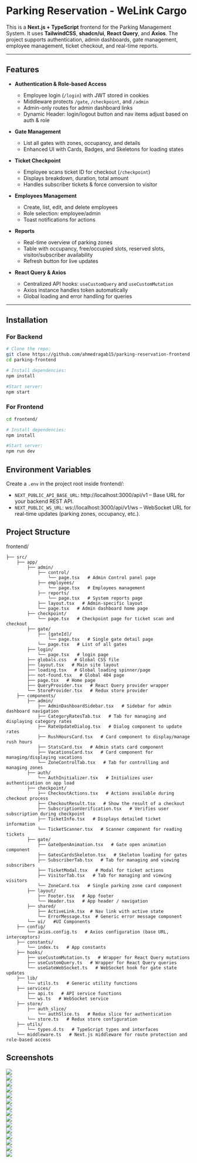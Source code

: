 # Parking Reservation - WeLink Cargo

This is a **Next.js + TypeScript** frontend for the Parking Management System. It uses **TailwindCSS**, **shadcn/ui**, **React Query**, and **Axios**. The project supports authentication, admin dashboards, gate management, employee management, ticket checkout, and real-time reports.

---

## Features

- **Authentication & Role-based Access**
  - Employee login (`/login`) with JWT stored in cookies
  - Middleware protects `/gate`, `/checkpoint`, and `/admin`
  - Admin-only routes for admin dashboard links
  - Dynamic Header: login/logout button and nav items adjust based on auth & role

- **Gate Management**
  - List all gates with zones, occupancy, and details
  - Enhanced UI with Cards, Badges, and Skeletons for loading states

- **Ticket Checkpoint**
  - Employee scans ticket ID for checkout (`/checkpoint`)
  - Displays breakdown, duration, total amount
  - Handles subscriber tickets & force conversion to visitor

- **Employees Management**
  - Create, list, edit, and delete employees
  - Role selection: employee/admin
  - Toast notifications for actions

- **Reports**
  - Real-time overview of parking zones
  - Table with occupancy, free/occupied slots, reserved slots, visitor/subscriber availability
  - Refresh button for live updates

- **React Query & Axios**
  - Centralized API hooks: `useCustomQuery` and `useCustomMutation`
  - Axios instance handles token automatically
  - Global loading and error handling for queries

---

## Installation

### For Backend
```bash
# Clone the repo:
git clone https://github.com/ahmedragab15/parking-reservation-frontend
cd parking-frontend

# Install dependencies:
npm install

#Start server:
npm start
```

### For Frontend
```bash
cd frontend/

# Install dependencies:
npm install

#Start server:
npm run dev
```

## Environment Variables
Create a `.env` in the project root inside frontend/:

- `NEXT_PUBLIC_API_BASE_URL`: http://localhost:3000/api/v1 – Base URL for your backend REST API.
- `NEXT_PUBLIC_WS_URL`: ws://localhost:3000/api/v1/ws – WebSocket URL for real-time updates (parking zones, occupancy, etc.).

## Project Structure

frontend/

    ├── src/
        ├── app/
            ├── admin/
                ├── control/
                    └── page.tsx   # Admin Control panel page
                ├── employees/
                    └── page.tsx   # Employees management
                ├── reports/
                    └── page.tsx   # System reports page
                ├── layout.tsx   # Admin-specific layout
                └── page.tsx   # Admin dashboard home page
            ├── checkpoint/
                └── page.tsx   # Checkpoint page for ticket scan and checkout
            ├── gate/
                ├── [gateId]/
                    └── page.tsx   # Single gate detail page
                └── page.tsx   # List of all gates
            ├── login/
                └── page.tsx   # login page
            ├── globals.css   # Global CSS file
            ├── layout.tsx   # Main site layout
            ├── loading.tsx   # Global loading spinner/page
            ├── not-found.tsx   # Global 404 page
            ├── page.tsx   # Home page
            ├── QueryProvider.tsx   # React Query provider wrapper
            └── StoreProvider.tsx   # Redux store provider
        ├── components/
            ├── admin/
                ├── AdminDashboardSidebar.tsx   # Sidebar for admin dashboard navigation
                ├── CategoryRatesTab.tsx   # Tab for managing and displaying category rates
                ├── RateUpdateDialog.tsx   # Dialog component to update rates
                ├── RushHoursCard.tsx   # Card component to display/manage rush hours
                ├── StatsCard.tsx   # Admin stats card component
                ├── VacationsCard.tsx   # Card component for managing/displaying vacations
                └── ZoneControlTab.tsx   # Tab for controlling and managing zones
            ├── auth/
                └── AuthInitializer.tsx   # Initializes user authentication on app load
            ├── checkpoint/
                ├── CheckoutActions.tsx   # Actions available during checkout process
                ├── CheckoutResult.tsx   # Show the result of a checkout
                ├── SubscriptionVerification.tsx   # Verifies user subscription during checkpoint
                ├── TicketInfo.tsx   # Displays detailed ticket information
                └── TicketScanner.tsx   # Scanner component for reading tickets
            ├── gate/
                ├── GateOpenAnimation.tsx   # Gate open animation component
                ├── GatesCardsSkeleton.tsx   # Skeleton loading for gates
                ├── SubscriberTab.tsx   # Tab for managing and viewing subscribers
                ├── TicketModal.tsx   # Modal for ticket actions
                ├── VisitorTab.tsx   # Tab for managing and viewing visitors
                └── ZoneCard.tsx   # Single parking zone card component
            ├── layout/
                ├── Footer.tsx   # App footer
                └── Header.tsx   # App header / navigation
            ├── shared/
                ├── ActiveLink.tsx  # Nav link with active state
                └── ErrorMessage.tsx  # Generic error message component
            └── ui/   #UI Components
        ├── config/
            └── axios.config.ts   # Axios configuration (base URL, interceptors)
        ├── constants/
            └── index.ts   # App constants
        ├── hooks/
            ├── useCustomMutation.ts   # Wrapper for React Query mutations
            ├── useCustomQuery.ts   # Wrapper for React Query queries
            └── useGateWebSocket.ts   # WebSocket hook for gate state updates
        ├── lib/
            └── utils.ts   # Generic utility functions
        ├── services/
            ├── api.ts   # API service functions
            └── ws.ts   # WebSocket service
        ├── store/
            ├── auth_slice/
                └── authSlice.ts   # Redux slice for authentication
            └── store.ts   # Redux store configuration
        ├── utils/
            └── types.d.ts   # TypeScript types and interfaces
        └── middleware.ts   # Next.js middleware for route protection and role-based access

## Screenshots

   <img src="./frontend/public/preview/1.webp" >
  <br /> 

   <img src="./frontend/public/preview/2.webp" >
  <br /> 

   <img src="./frontend/public/preview/3.webp" >
  <br /> 

   <img src="./frontend/public/preview/4.webp" >
  <br /> 

   <img src="./frontend/public/preview/5.webp" >
  <br /> 

   <img src="./frontend/public/preview/6.webp" >
  <br /> 

   <img src="./frontend/public/preview/7.webp" >
  <br /> 

   <img src="./frontend/public/preview/8.webp" >
  <br /> 

   <img src="./frontend/public/preview/9.webp" >
  <br /> 

   <img src="./frontend/public/preview/10.webp" >
  <br /> 

   <img src="./frontend/public/preview/11.webp" >
  <br /> 

   <img src="./frontend/public/preview/12.webp" >
  <br /> 

   <img src="./frontend/public/preview/13.webp" >
  <br /> 

   <img src="./frontend/public/preview/14.webp" >
  <br /> 

   <img src="./frontend/public/preview/15.webp" >
